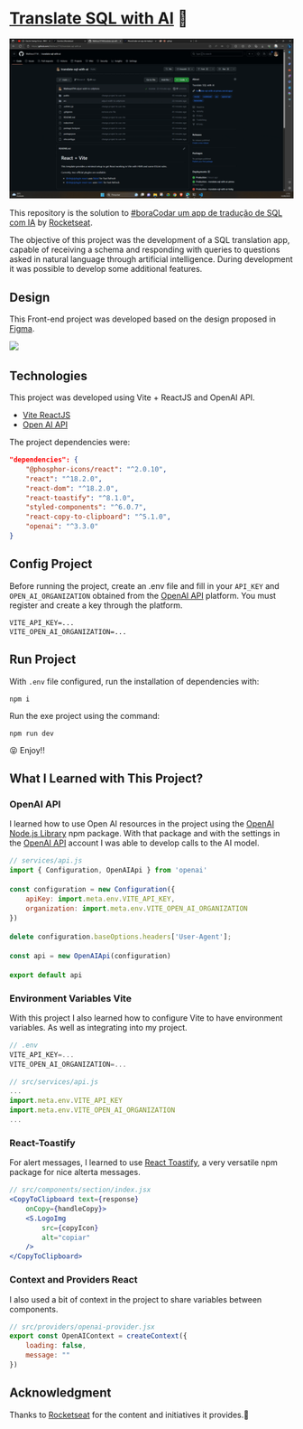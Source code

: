 # [Translate SQL with AI](https://ignite-project-timer.vercel.app/) 🚀

![](img/animation.gif)

This repository is the solution to [#boraCodar um app de tradução de SQL com IA](https://www.rocketseat.com.br/boracodar#) by [Rocketseat](https://www.rocketseat.com.br/). 

The objective of this project was the development of a SQL translation app, capable of receiving a schema and responding with queries to questions asked in natural language through artificial intelligence. During development it was possible to develop some additional features.

## Design

This Front-end project was developed based on the design proposed in [Figma](https://www.figma.com/file/7onflWgwMwObQw4Cft5mId/App-de-tradu%C3%A7%C3%A3o-de-SQL-com-IA-%E2%80%A2-Desafio-32-(Community)?type=design&node-id=0%3A1&mode=design&t=DmkI1dRNC6wJYwW8-1).

![](img/Figma.gif)

## Technologies

This project was developed using Vite + ReactJS and OpenAI API.

* [Vite ReactJS](https://vitejs.dev/guide/)
* [Open AI API](https://platform.openai.com/)

The project dependencies were:

```json
"dependencies": {
    "@phosphor-icons/react": "^2.0.10",
    "react": "^18.2.0",
    "react-dom": "^18.2.0",
    "react-toastify": "^8.1.0",
    "styled-components": "^6.0.7",
    "react-copy-to-clipboard": "^5.1.0",
    "openai": "^3.3.0"
}
```

## Config Project

Before running the project, create an .env file and fill in your `API_KEY` and `OPEN_AI_ORGANIZATION` obtained from the [OpenAI API](https://platform.openai.com/) platform. You must register and create a key through the platform.

```env
VITE_API_KEY=...
VITE_OPEN_AI_ORGANIZATION=...
```

## Run Project

With `.env` file configured, run the installation of dependencies with:

```shell
npm i
```

Run the exe project using the command:

```shell
npm run dev
```

😝 Enjoy!!

## What I Learned with This Project?

### OpenAI API

I learned how to use Open AI resources in the project using the [OpenAI Node.js Library](https://www.npmjs.com/package/openai) npm package. With that package and with the settings in the [OpenAI API](https://platform.openai.com/) account I was able to develop calls to the AI model.

```jsx
// services/api.js
import { Configuration, OpenAIApi } from 'openai'

const configuration = new Configuration({
    apiKey: import.meta.env.VITE_API_KEY,
    organization: import.meta.env.VITE_OPEN_AI_ORGANIZATION
})

delete configuration.baseOptions.headers['User-Agent'];

const api = new OpenAIApi(configuration)

export default api
```

### Environment Variables Vite

With this project I also learned how to configure Vite to have environment variables. As well as integrating into my project.

```jsx
// .env
VITE_API_KEY=...
VITE_OPEN_AI_ORGANIZATION=...
```

```jsx
// src/services/api.js
...
import.meta.env.VITE_API_KEY
import.meta.env.VITE_OPEN_AI_ORGANIZATION
...
```

### React-Toastify

For alert messages, I learned to use [React Toastify](https://www.npmjs.com/package/react-toastify), a very versatile npm package for nice alterta messages.

```jsx
// src/components/section/index.jsx
<CopyToClipboard text={response}
    onCopy={handleCopy}>
    <S.LogoImg
        src={copyIcon} 
        alt="copiar"
    />
</CopyToClipboard>
```

### Context and Providers React

I also used a bit of context in the project to share variables between components.

```jsx
// src/providers/openai-provider.jsx
export const OpenAIContext = createContext({
    loading: false,
    message: ""
})
```

## Acknowledgment

Thanks to [Rocketseat](https://www.rocketseat.com.br/) for the content and initiatives it provides.🚀
